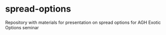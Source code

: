 # spread-options
Repository with materials for presentation on spread options for AGH Exotic Options seminar
